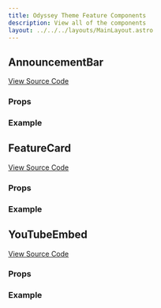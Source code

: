 ```yaml
---
title: Odyssey Theme Feature Components
description: View all of the components
layout: ../../../layouts/MainLayout.astro
---
```


## AnnouncementBar

[View Source Code]()

### Props

### Example

## FeatureCard

[View Source Code]()

### Props

### Example

## YouTubeEmbed

[View Source Code]()

### Props

### Example